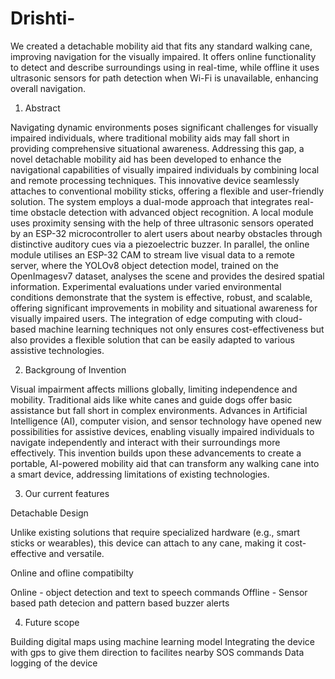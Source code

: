 # Drishti-
We created a detachable mobility aid that fits any standard walking cane, improving navigation for the visually impaired. It offers online functionality to detect and describe surroundings using  in real-time, while offline it uses ultrasonic sensors for path detection when Wi-Fi is unavailable, enhancing overall navigation.

1. Abstract 

Navigating dynamic environments poses significant challenges for visually impaired individuals, where traditional mobility aids may fall short in providing comprehensive situational awareness. Addressing this gap, a novel detachable mobility aid has been developed to enhance the navigational capabilities of visually impaired individuals by combining local and remote processing techniques. This innovative device seamlessly attaches to conventional mobility sticks, offering a flexible and user-friendly solution. The system employs a dual-mode approach that integrates real-time obstacle detection with advanced object recognition. A local module uses proximity sensing with the help of three ultrasonic sensors operated by an ESP-32 microcontroller to alert users about nearby obstacles through distinctive auditory cues via a piezoelectric buzzer. In parallel, the online module utilises an ESP-32 CAM to stream live visual data to a remote server, where the YOLOv8 object detection model, trained on the OpenImagesv7 dataset, analyses the scene and provides the desired spatial information. Experimental evaluations under varied environmental conditions demonstrate that the system is effective, robust, and scalable, offering significant improvements in mobility and situational awareness for visually impaired users. The integration of edge computing with cloud-based machine learning techniques not only ensures cost-effectiveness but also provides a flexible solution that can be easily adapted to various assistive technologies.

2. Backgroung of Invention

Visual impairment affects millions globally, limiting independence and mobility. Traditional aids like white canes and guide dogs offer basic assistance but fall short in complex environments. Advances in Artificial Intelligence (AI), computer vision, and sensor technology have opened new possibilities for assistive devices, enabling visually impaired individuals to navigate independently and interact with their surroundings more effectively. This invention builds upon these advancements to create a portable, AI-powered mobility aid that can transform any walking cane into a smart device, addressing limitations of existing technologies.

3. Our current features 

Detachable Design

Unlike existing solutions that require specialized hardware (e.g., smart sticks or wearables), this device can attach to any cane, making it cost-effective and versatile.

Online and ofline compatibilty 

Online - object detection and text to speech commands 
Offline - Sensor based path  detecion and pattern based buzzer alerts 

4. Future scope 

Building digital maps using machine learning model
Integrating the device with gps to give them direction to facilites nearby
SOS commands
Data logging of the device 


